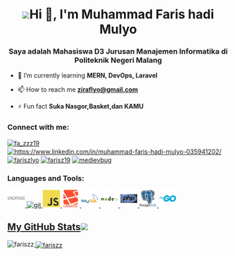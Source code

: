 <h1 align="center"><img src="https://emojis.slackmojis.com/emojis/images/1588315024/8823/hyperkitty.gif?1588315024" width="30" />Hi 👋, I'm Muhammad Faris hadi Mulyo</h1>
<h3 align="center">Saya adalah Mahasiswa D3 Jurusan Manajemen Informatika di Politeknik Negeri Malang</h3>

- 🌱 I’m currently learning **MERN, DevOps, Laravel**

- 📫 How to reach me **ziraflyo@gmail.com**

- ⚡ Fun fact **Suka Nasgor,Basket,dan KAMU**

<h3 align="left">Connect with me:</h3>
<p align="left">
<a href="https://twitter.com/fa_zzz19" target="blank"><img align="center" src="https://raw.githubusercontent.com/rahuldkjain/github-profile-readme-generator/master/src/images/icons/Social/twitter.svg" alt="fa_zzz19" height="30" width="40" /></a>
<a href="https://linkedin.com/in/https://www.linkedin.com/in/muhammad-faris-hadi-mulyo-035941202/" target="blank"><img align="center" src="https://raw.githubusercontent.com/rahuldkjain/github-profile-readme-generator/master/src/images/icons/Social/linked-in-alt.svg" alt="https://www.linkedin.com/in/muhammad-faris-hadi-mulyo-035941202/" height="30" width="40" /></a>
<a href="https://instagram.com/fariszlyo" target="blank"><img align="center" src="https://raw.githubusercontent.com/rahuldkjain/github-profile-readme-generator/master/src/images/icons/Social/instagram.svg" alt="fariszlyo" height="30" width="40" /></a>
<a href="https://dribbble.com/farisz19" target="blank"><img align="center" src="https://raw.githubusercontent.com/rahuldkjain/github-profile-readme-generator/master/src/images/icons/Social/dribbble.svg" alt="farisz19" height="30" width="40" /></a>
<a href="https://www.hackerrank.com/medievbug" target="blank"><img align="center" src="https://raw.githubusercontent.com/rahuldkjain/github-profile-readme-generator/master/src/images/icons/Social/hackerrank.svg" alt="medievbug" height="30" width="40" /></a>
</p>

<h3 align="left">Languages and Tools:</h3>
<p align="left"> <a href="https://expressjs.com" target="_blank"> <img src="https://raw.githubusercontent.com/devicons/devicon/master/icons/express/express-original-wordmark.svg" alt="express" width="40" height="40"/> </a> <a href="https://git-scm.com/" target="_blank"> <img src="https://www.vectorlogo.zone/logos/git-scm/git-scm-icon.svg" alt="git" width="40" height="40"/> </a> <a href="https://developer.mozilla.org/en-US/docs/Web/JavaScript" target="_blank"> <img src="https://raw.githubusercontent.com/devicons/devicon/master/icons/javascript/javascript-original.svg" alt="javascript" width="40" height="40"/> </a> <a href="https://laravel.com/" target="_blank"> <img src="https://raw.githubusercontent.com/devicons/devicon/master/icons/laravel/laravel-plain-wordmark.svg" alt="laravel" width="40" height="40"/> </a> <a href="https://www.mysql.com/" target="_blank"> <img src="https://raw.githubusercontent.com/devicons/devicon/master/icons/mysql/mysql-original-wordmark.svg" alt="mysql" width="40" height="40"/> </a> <a href="https://nodejs.org" target="_blank"> <img src="https://raw.githubusercontent.com/devicons/devicon/master/icons/nodejs/nodejs-original-wordmark.svg" alt="nodejs" width="40" height="40"/> </a> <a href="https://www.php.net" target="_blank"> <img src="https://raw.githubusercontent.com/devicons/devicon/master/icons/php/php-original.svg" alt="php" width="40" height="40"/> </a> <a href="https://www.postgresql.org" target="_blank"> <img src="https://raw.githubusercontent.com/devicons/devicon/master/icons/postgresql/postgresql-original-wordmark.svg" alt="postgresql" width="40" height="40"/> </a> <a href="https://reactjs.org/" target="_blank"> <img src="https://raw.githubusercontent.com/devicons/devicon/master/icons/go/go-original-wordmark.svg" alt="react" width="40" height="40"/> </a> <a href="https://tailwindcss.com/" target="_blank">


<h2>My GitHub Stats<img src="https://media.giphy.com/media/VgCDAzcKvsR6OM0uWg/giphy.gif" width="50"> </h2>

<p><img align="left" src="https://github-readme-stats.vercel.app/api/top-langs?username=fariszz&show_icons=true&locale=en&layout=compact" alt="fariszz" /></p>

<p>&nbsp;<img align="center" src="https://github-readme-stats.vercel.app/api?username=fariszz&show_icons=true&locale=en" alt="fariszz" /></p>
